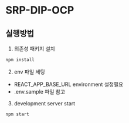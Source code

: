 # SRP-DIP-OCP

## 실행방법

1. 의존성 패키지 설치

```bash
npm install
```

2. env 파일 세팅

- REACT_APP_BASE_URL environment 설정필요
- .env.sample 파일 참고

3. development server start

```bash
npm start
```
